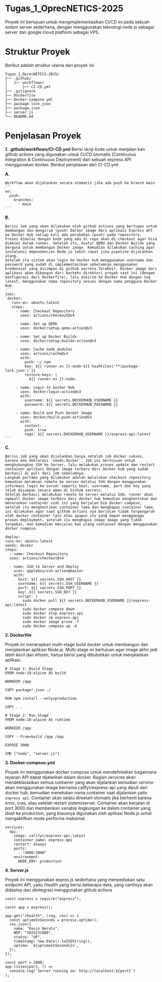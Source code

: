 # Tugas_1_OprecNETICS-2025

Proyek ini bertujuan untuk mengimplementasikan CI/CD ini pada sebuah sistem server sederhana, dengan menggunakan teknologi node js sebagai server dan google cloud platform sebagai VPS.

# Struktur Proyek
Berikut adalah struktur utama dari proyek ini:
```
Tugas_1_OprecNETICS-2025/
├── .github/
│   ├── workflows/
│       ├── CI-CD.yml
├── .gitignore
├── Dockerfile
├── Docker-compose.yml
├── package-lock.json
├── package.json
├── server.js
└── README.md
```

# Penjelasan Proyek
**1. .github/workflows/CI-CD.yml**
Berisi skrip kode untuk menjalan kan github actions yang digunakan untuk CI/CD otomatis (Continuous Integration & Continuous Deployment) dari sebuah express API menggunakan docker.
Berikut penjelasan dari CI-CD.yml


  **A.**
  
    Workflow akan dijalankan secara otomatis jika ada push ke branch main
    ```
    on:
      push:
        branches:
          - main
    ```

    
  **B.**
  
    Berisi Job yang akan dilakukan oleh github actions yang bertugas untuk membangun dan mengirim (push) Docker image dari aplikasi Express API ke Docker Hub setiap kali ada perubahan (push) pada repository.
    Proses dimulai dengan kode yang ada di repo akan di-checkout agar bisa diakses dalam runner. Setelah itu, diatur QEMU dan Docker Buildx yang berguna untuk membangun Docker image. Kemudian dilakukan caching agar instalansi dependencies Node.js lebih cepat jika pipeline dijalankan ulang.
    Setelah itu sistem akan login ke docker hub menggunakan username dan password yang sudah di implementasikan sebelumnya menggunakan kredensial yang disimpan di github secrete.Terakhir, Docker image dari aplikasi akan dibangun dari konteks direktori proyek saat ini (dengan konfigurasi dari Dockerfile), lalu dikirim ke Docker Hub dengan tag latest, menggunakan nama repository sesuai dengan nama pengguna Docker Hub.
    ```
    jobs:
     docker:
       runs-on: ubuntu-latest
       steps:
         - name: Checkout Repository
           uses: actions/checkout@v4
   
         - name: Set up QEMU
           uses: docker/setup-qemu-action@v3
   
         - name: Set up Docker Buildx
           uses: docker/setup-buildx-action@v3
   
         - name: Cache node_modules
           uses: actions/cache@v3
           with:
             path: ~/.npm
             key: ${{ runner.os }}-node-${{ hashFiles('**/package-lock.json') }}
             restore-keys: |
               ${{ runner.os }}-node-
   
         - name: Login to Docker Hub
           uses: docker/login-action@v3
           with:
             username: ${{ secrets.DOCKERHUB_USERNAME }}
             password: ${{ secrets.DOCKERHUB_PASSWORD }}
   
         - name: Build and Push Docker Image
           uses: docker/build-push-action@v5
           with:
             context: .
             push: true
             tags: ${{ secrets.DOCKERHUB_USERNAME }}/express-api:latest
    ```


  **C.**
  
    Berisi job yang akan dijalankan hanya setelah job docker sukses, karena ada deklarasi `needs:docker`. Job ini bertujuan untuk menghubungkan SSH ke Server, lalu melakukan proses update dan restart container aplikasi dengan image terbaru dari Docker hub yang sudah berhasil di pull dari job sebelumnya.
    Langkah pertama yang dilakukan adalah melalukan checkout repository kemudian melakuan remote ke server melalui SSH dengan menggunakan informasi login ke server seperti host, username, port dan key yang telah disimpan secara aman di Github secrets. 
    Setelah berhasil melakukan remote ke server melalui SSH, runner akan ngepull docker image terbaru dari docker hub kemudian menghentikan dan menurunkan container ssat ini yang berjalan bia docker compose, setelah itu menghentikan container lama dan menghapus container lama, ini dilakukan agar saat github actions nya berjalan tidak terpengaruh oleh docker container lain atau apapun itu yang dapat mengganggu proses deployment, setelah itu menghapus image image yang tidak terpakai, dan kemudian menjalan kan ulang container dengan menggunakan docker compose.
  ```
  deploy:
  runs-on: ubuntu-latest
  needs: docker
  steps:
    - name: Checkout Repository
    uses: actions/checkout@v4

    - name: SSH to Server and Deploy
      uses: appleboy/ssh-action@master
      with:
        host: ${{ secrets.SSH_HOST }}
        username: ${{ secrets.SSH_USERNAME }}
        port: ${{ secrets.SSH_PORT }}
        key: ${{ secrets.SSH_KEY }}
        script: |
          sudo docker pull ${{ secrets.DOCKERHUB_USERNAME }}/express-api:latest
          sudo docker compose down
          sudo docker stop express-api
          sudo docker rm express-api
          sudo docker image prune -f
          sudo docker compose up -d
  ```

**2. Dockerfile** 

Proyek ini menerapkan multi-stage build docker untuk membangun dan menjalankan aplikasi Node.js. Multi-stage ini bertujuan agar image akhir jadi lebih kecil dan efisien, hanya berisi yang dibutuhkan untuk menjalankan aplikasi.
```
# Stage 1: Build Stage
FROM node:18-alpine AS build

WORKDIR /app

COPY package*.json ./

RUN npm install --only=production

COPY . .

# Stage 2: Run Stage
FROM node:18-alpine AS runtime

WORKDIR /app

COPY --from=build /app /app

EXPOSE 3000

CMD ["node", "server.js"]
```

**3. Docker-compose.yml**

Proyek ini menggunakan docker compose untuk mendefinisikan bagaimana layanan API dapat dijalankan dalam docker. Bagian services akan mendeklarasikan semua container yang akan dijalankan kemudian service akan menggunakan image bernama callfyt/express-api yang dipull dari docker hub, kemudian menetukan nama container saat dijalankan yaitu `express api`. Container akan selalu direstart otomatis jika berhenti karena error, cras, atau setelah restart sistem/server. Container akan berjalan di port 3000 dan memberikan variable lingkungan ke dalam container yang diset ke production, yang biasanya digunakan oleh aplikasi Node.js untuk mengaktifkan mode performa maksimal.
```
services:
  api:
    image: callfyt/express-api:latest
    container_name: express-api
    restart: always
    ports:
      - "3000:3000"
    environment:
      NODE_ENV: production
```

**4. Server.js** 

Proyek ini menggunakan expres.js sederhana yang menyediakan satu endpoint API, yaitu /health yang berisi beberapa data, yang nantinya akan dideploy dan diintegrasi menggunakan github actions
```
const express = require("express");

const app = express();

app.get("/health", (req, res) => {
  const uptimeInSeconds = process.uptime();
  res.json({
    nama: "Kevin Berutu",
    NRP: "5025231089",
    status: "UP",
    timeStamp: new Date().toISOString(),
    uptime: `${uptimeInSeconds}s`,
  });
});

const port = 3000;
app.listen(port, () =>
  console.log(`Server running on: http://localhost:${port}`)
);
```
  
